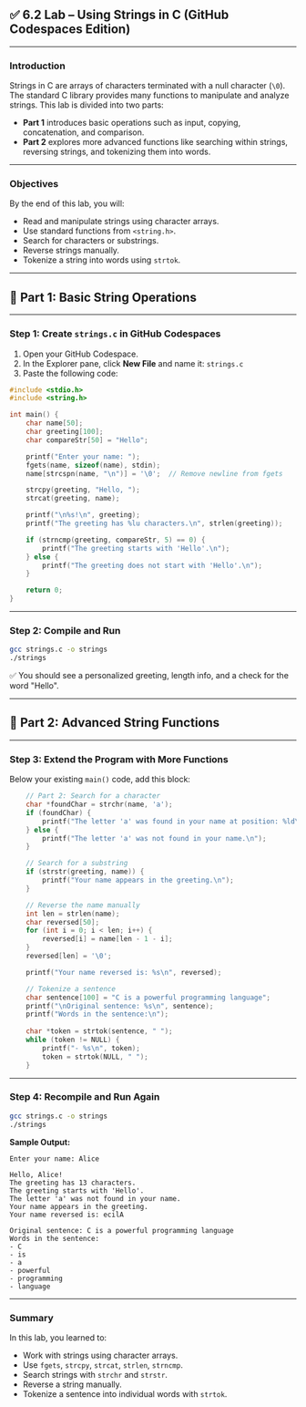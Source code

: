 ## ✅ 6.2 Lab – Using Strings in C (GitHub Codespaces Edition)

---

### **Introduction**

Strings in C are arrays of characters terminated with a null character (`\0`). The standard C library provides many functions to manipulate and analyze strings. This lab is divided into two parts:

* **Part 1** introduces basic operations such as input, copying, concatenation, and comparison.
* **Part 2** explores more advanced functions like searching within strings, reversing strings, and tokenizing them into words.

---

### **Objectives**

By the end of this lab, you will:

* Read and manipulate strings using character arrays.
* Use standard functions from `<string.h>`.
* Search for characters or substrings.
* Reverse strings manually.
* Tokenize a string into words using `strtok`.

---

## 🧪 **Part 1: Basic String Operations**

---

### **Step 1: Create `strings.c` in GitHub Codespaces**

1. Open your GitHub Codespace.
2. In the Explorer pane, click **New File** and name it: `strings.c`
3. Paste the following code:

```c
#include <stdio.h>
#include <string.h>

int main() {
    char name[50];
    char greeting[100];
    char compareStr[50] = "Hello";

    printf("Enter your name: ");
    fgets(name, sizeof(name), stdin);
    name[strcspn(name, "\n")] = '\0';  // Remove newline from fgets

    strcpy(greeting, "Hello, ");
    strcat(greeting, name);

    printf("\n%s!\n", greeting);
    printf("The greeting has %lu characters.\n", strlen(greeting));

    if (strncmp(greeting, compareStr, 5) == 0) {
        printf("The greeting starts with 'Hello'.\n");
    } else {
        printf("The greeting does not start with 'Hello'.\n");
    }

    return 0;
}
```

---

### **Step 2: Compile and Run**

```bash
gcc strings.c -o strings
./strings
```

✅ You should see a personalized greeting, length info, and a check for the word "Hello".

---

## 🧪 **Part 2: Advanced String Functions**

---

### **Step 3: Extend the Program with More Functions**

Below your existing `main()` code, add this block:

```c
    // Part 2: Search for a character
    char *foundChar = strchr(name, 'a');
    if (foundChar) {
        printf("The letter 'a' was found in your name at position: %ld\n", foundChar - name);
    } else {
        printf("The letter 'a' was not found in your name.\n");
    }

    // Search for a substring
    if (strstr(greeting, name)) {
        printf("Your name appears in the greeting.\n");
    }

    // Reverse the name manually
    int len = strlen(name);
    char reversed[50];
    for (int i = 0; i < len; i++) {
        reversed[i] = name[len - 1 - i];
    }
    reversed[len] = '\0';

    printf("Your name reversed is: %s\n", reversed);

    // Tokenize a sentence
    char sentence[100] = "C is a powerful programming language";
    printf("\nOriginal sentence: %s\n", sentence);
    printf("Words in the sentence:\n");
    
    char *token = strtok(sentence, " ");
    while (token != NULL) {
        printf("- %s\n", token);
        token = strtok(NULL, " ");
    }
```

---

### **Step 4: Recompile and Run Again**

```bash
gcc strings.c -o strings
./strings
```

**Sample Output:**

```
Enter your name: Alice

Hello, Alice!
The greeting has 13 characters.
The greeting starts with 'Hello'.
The letter 'a' was not found in your name.
Your name appears in the greeting.
Your name reversed is: ecilA

Original sentence: C is a powerful programming language
Words in the sentence:
- C
- is
- a
- powerful
- programming
- language
```

---

### **Summary**

In this lab, you learned to:

* Work with strings using character arrays.
* Use `fgets`, `strcpy`, `strcat`, `strlen`, `strncmp`.
* Search strings with `strchr` and `strstr`.
* Reverse a string manually.
* Tokenize a sentence into individual words with `strtok`.
